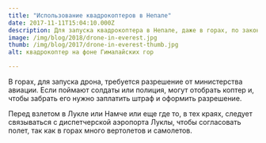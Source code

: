 ```yaml
---
title: "Использование квадрокоптеров в Непале"
date: 2017-11-11T15:04:10.000Z
description: Для запуска квадрокоптера в Непале, даже в горах, по закону требуется получать разрешение. В Катманду, над городом, полеты дронов запрещены.
image: /img/blog/2018/drone-in-everest.jpg
thumb: /img/blog/2017/drone-in-everest-thumb.jpg
alt: квадрокоптер на фоне Гималайских гор

---
```



В горах, для запуска дрона, требуется разрешение от министерства авиации. Если поймают солдаты или полиция, могут отобрать коптер и, чтобы забрать его нужно заплатить штраф и оформить разрешение.

Перед взлетом в Лукле или Намче или еще где то, в тех краях, следует связываться с диспетчерской аэропорта Луклы, чтобы согласовать полет, так как в горах много вертолетов и самолетов.
